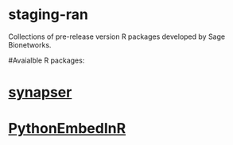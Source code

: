 # staging-ran

Collections of pre-release version R packages developed by Sage Bionetworks.

#Avaialble R packages:

# [synapser](https://github.com/Sage-Bionetworks/synapser)

# [PythonEmbedInR](https://github.com/Sage-Bionetworks/PythonEmbedInR)
